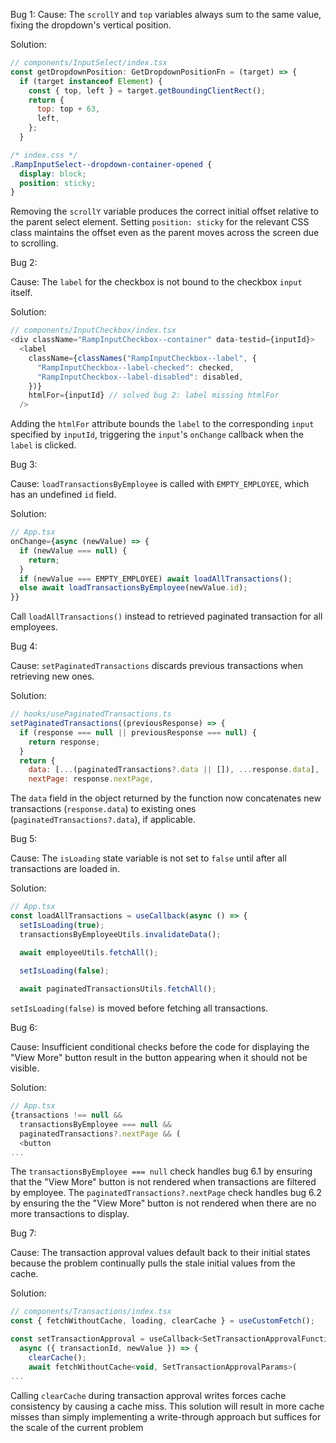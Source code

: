 Bug 1:
Cause: The `scrollY` and `top` variables always sum to the same value, fixing the dropdown's vertical position.

Solution:

```JavaScript
// components/InputSelect/index.tsx
const getDropdownPosition: GetDropdownPositionFn = (target) => {
  if (target instanceof Element) {
    const { top, left } = target.getBoundingClientRect();
    return {
      top: top + 63,
      left,
    };
  }
```

```CSS
/* index.css */
.RampInputSelect--dropdown-container-opened {
  display: block;
  position: sticky;
}
```

Removing the `scrollY` variable produces the correct initial offset relative to the parent select element.
Setting `position: sticky` for the relevant CSS class maintains the offset even as the parent moves across
the screen due to scrolling.

Bug 2:

Cause: The `label` for the checkbox is not bound to the checkbox `input` itself.

Solution:

```JavaScript
// components/InputCheckbox/index.tsx
<div className="RampInputCheckbox--container" data-testid={inputId}>
  <label
    className={classNames("RampInputCheckbox--label", {
      "RampInputCheckbox--label-checked": checked,
      "RampInputCheckbox--label-disabled": disabled,
    })}
    htmlFor={inputId} // solved bug 2: label missing htmlFor
  />
```

Adding the `htmlFor` attribute bounds the `label` to the corresponding `input` specified by `inputId`, triggering 
the `input`'s `onChange` callback when the `label` is clicked.

Bug 3:

Cause: `loadTransactionsByEmployee` is called with `EMPTY_EMPLOYEE`, which has an undefined `id` field.

Solution:

```JavaScript
// App.tsx
onChange={async (newValue) => {
  if (newValue === null) {
    return;
  }
  if (newValue === EMPTY_EMPLOYEE) await loadAllTransactions();
  else await loadTransactionsByEmployee(newValue.id);
}}
```

Call `loadAllTransactions()` instead to retrieved paginated transaction for all employees.

Bug 4:

Cause: `setPaginatedTransactions` discards previous transactions when retrieving new ones.

Solution:

```JavaScript
// hooks/usePaginatedTransactions.ts
setPaginatedTransactions((previousResponse) => {
  if (response === null || previousResponse === null) {
    return response;
  }
  return {
    data: [...(paginatedTransactions?.data || []), ...response.data],
    nextPage: response.nextPage,
```
The `data` field in the object returned by the function now concatenates new transactions (`response.data`) 
to existing ones (`paginatedTransactions?.data`), if applicable.


Bug 5:

Cause: The `isLoading` state variable is not set to `false` until after all transactions are loaded in.

Solution:

```JavaScript
// App.tsx
const loadAllTransactions = useCallback(async () => {
  setIsLoading(true);
  transactionsByEmployeeUtils.invalidateData();

  await employeeUtils.fetchAll();
  
  setIsLoading(false);

  await paginatedTransactionsUtils.fetchAll();
```

`setIsLoading(false)` is moved before fetching all transactions.

Bug 6:

Cause: Insufficient conditional checks before the code for displaying the "View More" button result 
in the button appearing when it should not be visible.

Solution: 

```JavaScript
// App.tsx
{transactions !== null &&
  transactionsByEmployee === null &&
  paginatedTransactions?.nextPage && (
  <button
...
```

The `transactionsByEmployee === null` check handles bug 6.1 by ensuring that the "View More" button 
is not rendered when transactions are filtered by employee. The `paginatedTransactions?.nextPage` 
check handles bug 6.2 by ensuring the the "View More" button is not rendered when there are no more
transactions to display. 

Bug 7:

Cause: The transaction approval values default back to their initial states because the problem continually 
pulls the stale initial values from the cache.

Solution:

```JavaScript
// components/Transactions/index.tsx
const { fetchWithoutCache, loading, clearCache } = useCustomFetch();

const setTransactionApproval = useCallback<SetTransactionApprovalFunction>(
  async ({ transactionId, newValue }) => {
    clearCache();
    await fetchWithoutCache<void, SetTransactionApprovalParams>(
...
```

Calling `clearCache` during transaction approval writes forces cache consistency by causing a cache miss. 
This solution will result in more cache misses than simply implementing a write-through approach but suffices 
for the scale of the current problem

